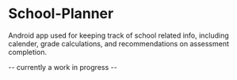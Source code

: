 # School-Planner
Android app used for keeping track of school related info, including calender, grade calculations, and recommendations on assessment completion.

-- currently a work in progress --
